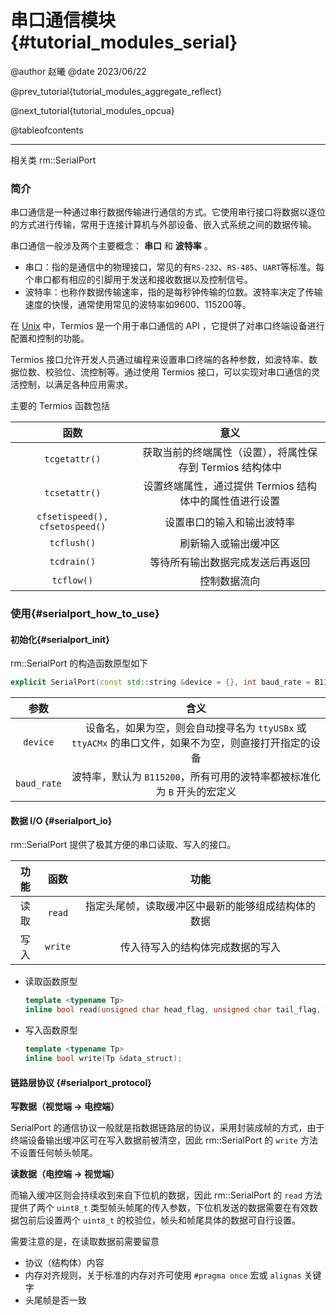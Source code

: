 串口通信模块 {#tutorial_modules_serial}
============

@author 赵曦
@date 2023/06/22

@prev_tutorial{tutorial_modules_aggregate_reflect}

@next_tutorial{tutorial_modules_opcua}

@tableofcontents

------

相关类 rm::SerialPort

### 简介

串口通信是一种通过串行数据传输进行通信的方式。它使用串行接口将数据以逐位的方式进行传输，常用于连接计算机与外部设备、嵌入式系统之间的数据传输。

串口通信一般涉及两个主要概念： **串口** 和 **波特率** 。

- 串口：指的是通信中的物理接口，常见的有`RS-232`、`RS-485`、`UART`等标准。每个串口都有相应的引脚用于发送和接收数据以及控制信号。
- 波特率：也称作数据传输速率，指的是每秒钟传输的位数。波特率决定了传输速度的快慢，通常使用常见的波特率如9600、115200等。

在 [Unix](https://unix.org/) 中，Termios 是一个用于串口通信的 API ，它提供了对串口终端设备进行配置和控制的功能。

Termios 接口允许开发人员通过编程来设置串口终端的各种参数，如波特率、数据位数、校验位、流控制等。通过使用 Termios 接口，可以实现对串口通信的灵活控制，以满足各种应用需求。

主要的 Termios 函数包括

|              函数              |                           意义                            |
| :----------------------------: | :-------------------------------------------------------: |
|         `tcgetattr()`          | 获取当前的终端属性（设置），将属性保存到 Termios 结构体中 |
|         `tcsetattr()`          |  设置终端属性，通过提供 Termios 结构体中的属性值进行设置  |
| `cfsetispeed(), cfsetospeed()` |                设置串口的输入和输出波特率                 |
|          `tcflush()`           |                   刷新输入或输出缓冲区                    |
|          `tcdrain()`           |             等待所有输出数据完成发送后再返回              |
|           `tcflow()`           |                       控制数据流向                        |

### 使用{#serialport_how_to_use}

#### 初始化{#serialport_init}

rm::SerialPort 的构造函数原型如下

```cpp
explicit SerialPort(const std::string &device = {}, int baud_rate = B115200);
```

|    参数     |                             含义                             |
| :---------: | :----------------------------------------------------------: |
|  `device`   | 设备名，如果为空，则会自动搜寻名为 `ttyUSBx` 或 `ttyACMx` 的串口文件，如果不为空，则直接打开指定的设备 |
| `baud_rate` | 波特率，默认为 `B115200`，所有可用的波特率都被标准化为 `B` 开头的宏定义 |

#### 数据 I/O {#serialport_io}

rm::SerialPort 提供了极其方便的串口读取、写入的接口。

| 功能 |  函数   |                        功能                        |
| :--: | :-----: | :------------------------------------------------: |
| 读取 | `read`  | 指定头尾帧，读取缓冲区中最新的能够组成结构体的数据 |
| 写入 | `write` |          传入待写入的结构体完成数据的写入          |

- 读取函数原型
  ```cpp
  template <typename Tp>
  inline bool read(unsigned char head_flag, unsigned char tail_flag, Tp &data)
  ```
- 写入函数原型
  ```cpp
  template <typename Tp>
  inline bool write(Tp &data_struct);
  ```

#### 链路层协议 {#serialport_protocol}

**写数据（视觉端 → 电控端）**

SerialPort 的通信协议一般就是指数据链路层的协议，采用封装成帧的方式，由于终端设备输出缓冲区可在写入数据前被清空，因此 rm::SerialPort 的 `write` 方法不设置任何帧头帧尾。

**读数据（电控端 → 视觉端）**

而输入缓冲区则会持续收到来自下位机的数据，因此 rm::SerialPort 的 `read` 方法提供了两个 `uint8_t` 类型帧头帧尾的传入参数，下位机发送的数据需要在有效数据包前后设置两个 `uint8_t` 的校验位，帧头和帧尾具体的数据可自行设置。

需要注意的是，在读取数据前需要留意

- 协议（结构体）内容
- 内存对齐规则，关于标准的内存对齐可使用 `#pragma once` 宏或 `alignas` 关键字
- 头尾帧是否一致
